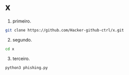 # x

1. primeiro.
```bash
git clone https://github.com/Hacker-github-ctrl/x.git
```
2. segundo.
```bash
cd x
```
3. terceiro.
```bash
python3 phishing.py
